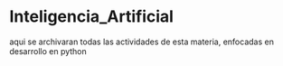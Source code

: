 # Inteligencia_Artificial
aqui se archivaran todas las actividades de esta materia, enfocadas en desarrollo en python
